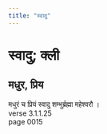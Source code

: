 ```yaml
---
title: "स्वादु"
---
```


# स्वादु; क्ली
## मधुर, प्रिय
मधुरं च प्रियं स्वादु शम्भुर्ब्रह्मा महेश्वरौ ।<br />verse 3.1.1.25<br />page 0015

